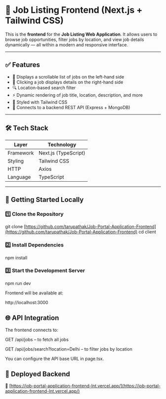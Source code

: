# 💼 Job Listing Frontend (Next.js + Tailwind CSS)

This is the **frontend** for the **Job Listing Web Application**. It allows users to browse job opportunities, filter jobs by location, and view job details dynamically — all within a modern and responsive interface.

---

## ✅ Features

- 📄 Displays a scrollable list of jobs on the left-hand side
- 📌 Clicking a job displays details on the right-hand side
- 🔍 Location-based search filter
- ⚡ Dynamic rendering of job title, location, description, and more
- 🎨 Styled with Tailwind CSS
- 🔗 Connects to a backend REST API (Express + MongoDB)

---

## 🛠️ Tech Stack

| Layer      | Technology         |
|------------|--------------------|
| Framework  | Next.js (TypeScript) |
| Styling    | Tailwind CSS       |
| HTTP       | Axios              |
| Language   | TypeScript         |

---

## 🚀 Getting Started Locally

### 1️⃣ Clone the Repository

git clone [https://github.com/tarupathak/Job-Portal-Application-Frontend](https://github.com/tarupathak/Job-Portal-Application-Frontend)
cd client

### 2️⃣ Install Dependencies

npm install

### 3️⃣ Start the Development Server

npm run dev

Frontend will be available at:

http://localhost:3000


## 🌐 API Integration

The frontend connects to:

GET /api/jobs – to fetch all jobs

GET /api/jobs/search?location=Delhi – to filter jobs by location

You can configure the API base URL in page.tsx.

## 📡 Deployed Backend

🔗 [https://job-portal-application-frontend-lnt.vercel.app/](https://job-portal-application-frontend-lnt.vercel.app/)
